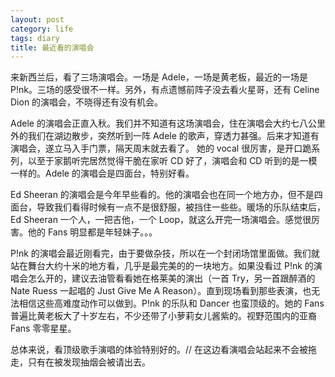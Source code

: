```yaml
---
layout: post
category: life
tags: diary
title: 最近看的演唱会
---
```


来新西兰后，看了三场演唱会。一场是 Adele，一场是黄老板，最近的一场是 P!nk。三场的感受很不一样。另外，有点遗憾前阵子没去看火星哥，还有 Celine Dion 的演唱会，不晓得还有没有机会。

Adele 的演唱会正直入秋。我们并不知道有这场演唱会，住在演唱会大约七八公里外的我们在湖边散步，突然听到一阵 Adele 的歌声，穿透力甚强。后来才知道有演唱会，遂立马入手门票，隔天周末就去看了。 她的 vocal 很厉害，是开口跪系列，以至于家鹅听完居然觉得干脆在家听 CD 好了，演唱会和 CD 听到的是一模一样的。Adele 的演唱会是四面台，特别好看。

Ed Sheeran 的演唱会是今年早些看的。他的演唱会也在同一个地方办，但不是四面台，导致我们看得时候有一点不是很舒服，被挡住一些些。暖场的乐队结束后，Ed Sheeran 一个人，一把吉他，一个 Loop，就这么开完一场演唱会。感觉很厉害。他的 Fans 明显都是年轻妹子。。。

P!nk 的演唱会最近刚看完，由于要做杂技，所以在一个封闭场馆里面做。我们就站在舞台大约十米的地方看，几乎是最完美的的一块地方。如果没看过 P!nk 的演唱会怎么开的，建议去油管看看她在格莱美的演出（一首 Try，另一首跟醉酒的 Nate Ruess 一起唱的 Just Give Me A Reason）。直到现场看到那些表演，也无法相信这些高难度动作可以做到。P!nk 的乐队和 Dancer 也蛮顶级的。她的 Fans 普遍比黄老板大了十岁左右，不少还带了小萝莉女儿酱紫的。视野范围内的亚裔 Fans 零零星星。

总体来说，看顶级歌手演唱的体验特别好的。// 在这边看演唱会站起来不会被拖走，只有在被发现抽烟会被请出去。
